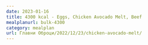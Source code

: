 ```yaml
---
date: 2023-01-16
title: 4300 kcal - Eggs, Chicken Avocado Melt, Beef
mealplanurl: bulk-4300
category: mealplan
url: Главни Оброци/2022/12/23/chicken-avocado-melt/
---
```

